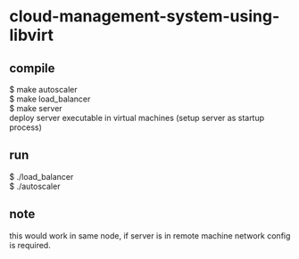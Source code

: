 # cloud-management-system-using-libvirt

## compile
$ make autoscaler <br>
$ make load_balancer <br>
$ make server <br>
deploy server executable in virtual machines (setup server as startup process)

## run
$ ./load_balancer <br>
$ ./autoscaler

## note
this would work in same node, if server is in remote machine network config is required.
